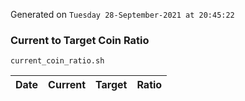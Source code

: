Generated on `Tuesday 28-September-2021 at 20:45:22`

### Current to Target Coin Ratio
`current_coin_ratio.sh`

Date|Current|Target|Ratio
---|---|---|---
